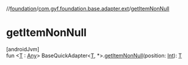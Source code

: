 //[foundation](../../index.md)/[com.gyf.foundation.base.adapter.ext](index.md)/[getItemNonNull](get-item-non-null.md)

# getItemNonNull

[androidJvm]\
fun &lt;[T](get-item-non-null.md) : [Any](https://kotlinlang.org/api/core/kotlin-stdlib/kotlin/-any/index.html)&gt; BaseQuickAdapter&lt;[T](get-item-non-null.md), *&gt;.[getItemNonNull](get-item-non-null.md)(position: [Int](https://kotlinlang.org/api/core/kotlin-stdlib/kotlin/-int/index.html)): [T](get-item-non-null.md)
